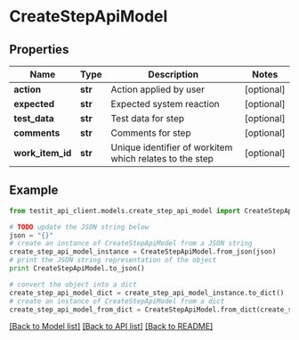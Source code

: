 # CreateStepApiModel


## Properties
Name | Type | Description | Notes
------------ | ------------- | ------------- | -------------
**action** | **str** | Action applied by user | [optional] 
**expected** | **str** | Expected system reaction | [optional] 
**test_data** | **str** | Test data for step | [optional] 
**comments** | **str** | Comments for step | [optional] 
**work_item_id** | **str** | Unique identifier of workitem which relates to the step | [optional] 

## Example

```python
from testit_api_client.models.create_step_api_model import CreateStepApiModel

# TODO update the JSON string below
json = "{}"
# create an instance of CreateStepApiModel from a JSON string
create_step_api_model_instance = CreateStepApiModel.from_json(json)
# print the JSON string representation of the object
print CreateStepApiModel.to_json()

# convert the object into a dict
create_step_api_model_dict = create_step_api_model_instance.to_dict()
# create an instance of CreateStepApiModel from a dict
create_step_api_model_from_dict = CreateStepApiModel.from_dict(create_step_api_model_dict)
```
[[Back to Model list]](../README.md#documentation-for-models) [[Back to API list]](../README.md#documentation-for-api-endpoints) [[Back to README]](../README.md)


